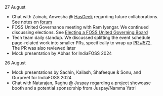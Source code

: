 27 August

* Chat with Zainab, Anwesha @ [HasGeek](https://hasgeek.com/) regarding future
  collaborations. See notes on [forum](https://forum.fossunited.org/t/notes-on-partnership-conversations/3392/16)
* FOSS United Governance meeting with Ram Iyengar. We continued discussing
  elections. See [Electing a FOSS United Governing Board](https://forum.fossunited.org/t/electing-a-fossunited-governing-board/3569)
* Tech team daily standup. We discussed splitting the event schedule
  page-related work into smaller PRs, specifically to wrap up
  [PR #572](https://github.com/fossunited/fossunited/pull/572). The PR was
  also reviewed later
* Mock presentation by Abhas for IndiaFOSS 2024

26 August

* Mock presentations by Sachin, Kailash, Shafeeque & Sonu, and Gurpreet for
  IndiaFOSS 2024
* Chat with Natarajan, Raghu @ Juspay regarding a project showcase booth and a
  potential sponsorship from Juspay/Namma Yatri
